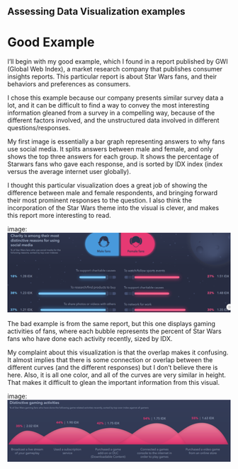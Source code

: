Assessing Data Visualization examples
-------------------------------------

Good Example
============

I’ll begin with my good example, which I found in a report published by
GWI (Global Web Index), a market research company that publishes
consumer insights reports. This particular report is about Star Wars
fans, and their behaviors and preferences as consumers.

I chose this example because our company presents similar survey data a
lot, and it can be difficult to find a way to convey the most
interesting information gleaned from a survey in a compelling way,
because of the different factors involved, and the unstructured data
involved in different questions/responses.

My first image is essentially a bar graph representing answers to why
fans use social media. It splits answers between male and female, and
only shows the top three answers for each group. It shows the percentage
of Starwars fans who gave each response, and is sorted by IDX index
(index versus the average internet user globally).

I thought this particular visualization does a great job of showing the
difference between male and female respondents, and bringing forward
their most prominent responses to the question. I also think the
incorporation of the Star Wars theme into the visual is clever, and
makes this report more interesting to read.

image: ![Good Example](Good%20example.PNG)

The bad example is from the same report, but this one displays gaming
activities of fans, where each bubble represents the percent of Star
Wars fans who have done each activity recently, sized by IDX.

My complaint about this visualization is that the overlap makes it
confusing. It almost implies that there is some connection or overlap
between the different curves (and the different responses) but I don’t
believe there is here. Also, it is all one color, and all of the curves
are very similar in height. That makes it difficult to glean the
important information from this visual.

image: ![Bad Example](Bad%20example.PNG)
